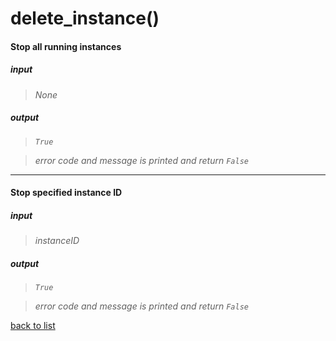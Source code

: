 # **delete_instance()**   

      

#### Stop all running instances  
##### input
>*None*

##### output
>*`True`*

>*error code and message is printed and return `False`*

---------

#### Stop specified instance ID    
##### input
>*instanceID*

##### output
>*`True`*

>*error code and message is printed and return `False`*

[back to list](../Index.md)
